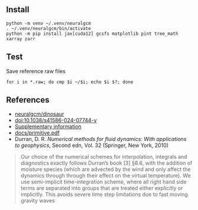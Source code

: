 ## Install

```
python -m venv ~/.venv/neuralgcm
. ~/.venv/neuralgcm/bin/activate
python -m pip install jax[cuda12] gcsfs matplotlib pint tree_math xarray zarr
```

## Test

Save reference raw files

```
for i in *.raw; do cmp $i ~/$i; echo $i $?; done
```
## References

- [neuralgcm/dinosaur](https://github.com/neuralgcm/dinosaur)
- [doi:10.1038/s41586-024-07744-y](https://doi.org/10.1038/s41586-024-07744-y)
- [Supplementary information](https://static-content.springer.com/esm/art%3A10.1038%2Fs41586-024-07744-y/MediaObjects/41586_2024_7744_MOESM1_ESM.pdf)
- [docs/primitive.pdf](docs/primitive.pdf)
- Durran, D. R. *Numerical methods for fluid dynamics: With applications to geophysics*, Second edn, Vol. 32 (Springer, New York, 2010)

> Our choice of the numerical schemes for interpolation, integrals and
> diagnostics exactly follows Durran’s book [3] §8.6, with the
> addition of moisture species (which are advected by the wind and
> only affect the dynamics through through their effect on the virtual
> temperature). We use semi-implicit time-integration scheme, where
> all right hand side terms are separated into groups that are treated
> either explicitly or implicitly. This avoids severe time step
> limitations due to fast moving gravity waves
